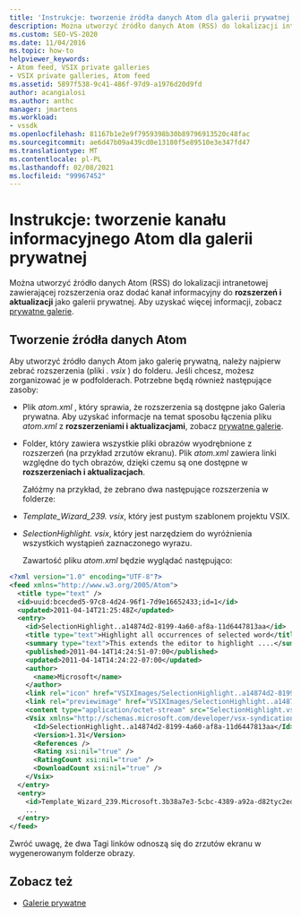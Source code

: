 ```yaml
---
title: 'Instrukcje: tworzenie źródła danych Atom dla galerii prywatnej | Microsoft Docs'
description: Można utworzyć źródło danych Atom (RSS) do lokalizacji intranetowej zawierającej rozszerzenia oraz dodać kanał informacyjny do rozszerzeń i aktualizacji jako galerii prywatnej.
ms.custom: SEO-VS-2020
ms.date: 11/04/2016
ms.topic: how-to
helpviewer_keywords:
- Atom feed, VSIX private galleries
- VSIX private galleries, Atom feed
ms.assetid: 5897f538-9c41-486f-97d9-a1976d20d9fd
author: acangialosi
ms.author: anthc
manager: jmartens
ms.workload:
- vssdk
ms.openlocfilehash: 81167b1e2e9f7959398b30b89796913520c48fac
ms.sourcegitcommit: ae6d47b09a439cd0e13180f5e89510e3e347fd47
ms.translationtype: MT
ms.contentlocale: pl-PL
ms.lasthandoff: 02/08/2021
ms.locfileid: "99967452"
---
```

# <a name="how-to-create-an-atom-feed-for-a-private-gallery"></a>Instrukcje: tworzenie kanału informacyjnego Atom dla galerii prywatnej
Można utworzyć źródło danych Atom (RSS) do lokalizacji intranetowej zawierającej rozszerzenia oraz dodać kanał informacyjny do **rozszerzeń i aktualizacji** jako galerii prywatnej. Aby uzyskać więcej informacji, zobacz [prywatne galerie](../extensibility/private-galleries.md).

## <a name="create-an-atom-feed"></a>Tworzenie źródła danych Atom
 Aby utworzyć źródło danych Atom jako galerię prywatną, należy najpierw zebrać rozszerzenia (pliki *. vsix* ) do folderu. Jeśli chcesz, możesz zorganizować je w podfolderach. Potrzebne będą również następujące zasoby:

- Plik *atom.xml* , który sprawia, że rozszerzenia są dostępne jako Galeria prywatna. Aby uzyskać informacje na temat sposobu łączenia pliku *atom.xml* z **rozszerzeniami i aktualizacjami**, zobacz [prywatne galerie](../extensibility/private-galleries.md).

- Folder, który zawiera wszystkie pliki obrazów wyodrębnione z rozszerzeń (na przykład zrzutów ekranu). Plik *atom.xml* zawiera linki względne do tych obrazów, dzięki czemu są one dostępne w **rozszerzeniach i aktualizacjach**.

  Załóżmy na przykład, że zebrano dwa następujące rozszerzenia w folderze:

- *Template_Wizard_239. vsix*, który jest pustym szablonem projektu VSIX.

- *SelectionHighlight. vsix*, który jest narzędziem do wyróżnienia wszystkich wystąpień zaznaczonego wyrazu.

  Zawartość pliku *atom.xml* będzie wyglądać następująco:

```xml
<?xml version="1.0" encoding="UTF-8"?>
<feed xmlns="http://www.w3.org/2005/Atom">
  <title type="text" />
  <id>uuid:bcecded5-97c8-4d24-96f1-7d9e16652433;id=1</id>
  <updated>2011-04-14T21:25:48Z</updated>
  <entry>
    <id>SelectionHighlight..a14874d2-8199-4a60-af8a-11d6447813aa</id>
    <title type="text">Highlight all occurrences of selected word</title>
    <summary type="text">This extends the editor to highlight ....</summary>
    <published>2011-04-14T14:24:51-07:00</published>
    <updated>2011-04-14T14:24:22-07:00</updated>
    <author>
      <name>Microsoft</name>
    </author>
    <link rel="icon" href="VSIXImages/SelectionHighlight..a14874d2-8199-4a60-af8a-11d6447813aa_Icon_SelectionHighlightIcon.jpg" />
    <link rel="previewimage" href="VSIXImages/SelectionHighlight..a14874d2-8199-4a60-af8a-11d6447813aa_PreviewImage_SelectionHighlight.jpg" />
    <content type="application/octet-stream" src="SelectionHighlight.vsix" />
    <Vsix xmlns="http://schemas.microsoft.com/developer/vsx-syndication-schema/2010" xmlns:xsd="http://www.w3.org/2001/XMLSchema" xmlns:xsi="http://www.w3.org/2001/XMLSchema-instance">
      <Id>SelectionHighlight..a14874d2-8199-4a60-af8a-11d6447813aa</Id>
      <Version>1.31</Version>
      <References />
      <Rating xsi:nil="true" />
      <RatingCount xsi:nil="true" />
      <DownloadCount xsi:nil="true" />
    </Vsix>
  </entry>
  <entry>
    <id>Template_Wizard_239.Microsoft.3b38a7e3-5cbc-4389-a92a-d82tyc2ed592</id>
    ...
  </entry>
</feed>
```

 Zwróć uwagę, że dwa Tagi linków odnoszą się do zrzutów ekranu w wygenerowanym folderze obrazy.

## <a name="see-also"></a>Zobacz też
- [Galerie prywatne](../extensibility/private-galleries.md)
